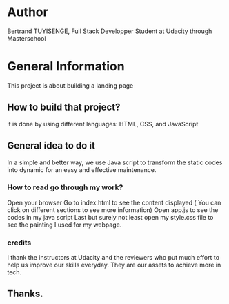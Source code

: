 # Author

Bertrand TUYISENGE, Full Stack Developper Student at Udacity through Masterschool
# General Information
This project is about building a landing page

## How to build that project?
it is done by using different languages: HTML, CSS, and JavaScript


## General idea to do it

In a simple and better way, we use Java script to transform the static codes into dynamic
for an easy and effective maintenance.

### How to read go through my work?

Open your browser
Go to index.html to see the content displayed ( You can click on different sections to see more information)
Open app.js to see the codes in my java script 
Last but surely not least open my style.css file to see the painting I used for my webpage. 

### credits

I thank the instructors at Udacity and the reviewers who put much effort to help us improve our skills everyday.
They are our assets to achieve more in tech.

## Thanks.